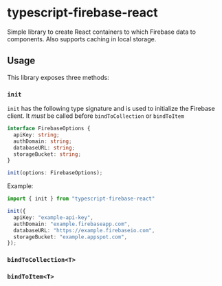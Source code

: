 # typescript-firebase-react

Simple library to create React containers to which Firebase data to components. Also supports caching in local storage.

## Usage

This library exposes three methods:

### `init`

`init` has the following type signature and is used to initialize the Firebase client. It *must* be called before `bindToCollection` or  `bindToItem`

```typescript
interface FirebaseOptions {
  apiKey: string;
  authDomain: string;
  databaseURL: string;
  storageBucket: string;
}

init(options: FirebaseOptions);
```

Example:

```typescript
import { init } from "typescript-firebase-react"

init({
  apiKey: "example-api-key",
  authDomain: "example.firebaseapp.com",
  databaseURL: "https://example.firebaseio.com",
  storageBucket: "example.appspot.com",
});
```

### `bindToCollection<T>`

### `bindToItem<T>`
